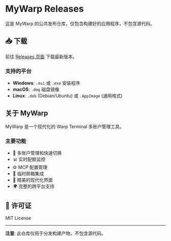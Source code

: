# MyWarp Releases

这是 MyWarp 的公共发布仓库，仅包含构建好的应用程序，不包含源代码。

## 📥 下载

前往 [Releases 页面](https://github.com/mobai25xa/mywarp-releases/releases) 下载最新版本。

### 支持的平台

- **Windows**: `.msi` 或 `.exe` 安装程序
- **macOS**: `.dmg` 磁盘镜像
- **Linux**: `.deb` (Debian/Ubuntu) 或 `.AppImage` (通用格式)

## 关于 MyWarp

MyWarp 是一个现代化的 Warp Terminal 多账户管理工具。

### 主要功能

- 🔄 多账户管理和快速切换
- 📊 实时配额监控
- ⚙️ MCP 配置管理
- 📧 临时邮箱集成
- 🎨 精美的现代化界面
- 🌍 完整的跨平台支持

## 📄 许可证

MIT License

---

**注意**: 此仓库仅用于分发构建产物，不包含源代码。
